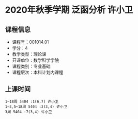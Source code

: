 # 2020年秋季学期 泛函分析 许小卫






## 课程信息

- 课程号：001014.01
- 学分：4
- 教学类型：理论课
- 开课单位：数学科学学院
- 课程类别：专业基础
- 课程层次：本科计划内课程

## 上课时间

```
1~18周 5404 :1(6,7) 许小卫
1~3,5~18周 5404 :3(3,4) 许小卫
3周 5404 :7(3,4) 许小卫
```

